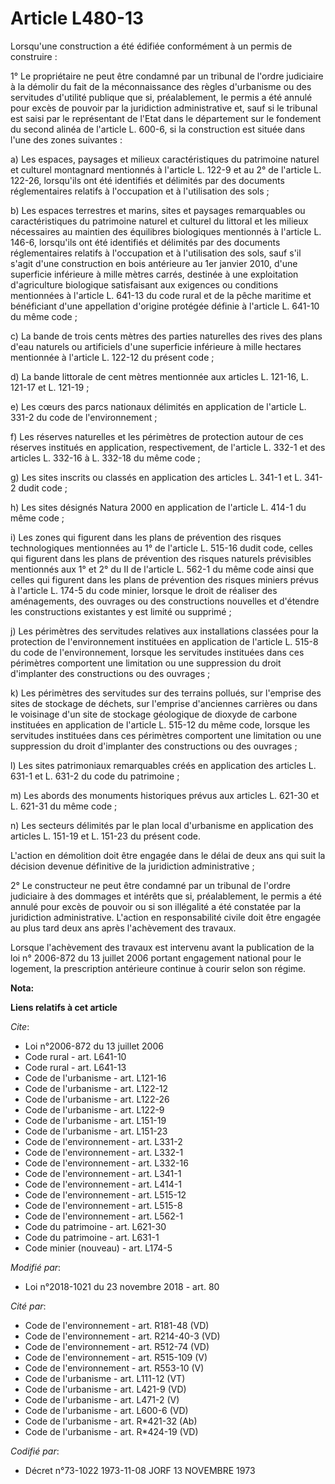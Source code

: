 # Article L480-13

Lorsqu'une construction a été édifiée conformément à un permis de construire :

1° Le propriétaire ne peut être condamné par un tribunal de l'ordre judiciaire à la démolir du fait de la méconnaissance des
règles d'urbanisme ou des servitudes d'utilité publique que si, préalablement, le permis a été annulé pour excès de pouvoir
par la juridiction administrative et, sauf si le tribunal est saisi par le représentant de l'Etat dans le département sur le
fondement du second alinéa de l'article L. 600-6, si la construction est située dans l'une des zones suivantes :

a) Les espaces, paysages et milieux caractéristiques du patrimoine naturel et culturel montagnard mentionnés à l'article L.
122-9 et au 2° de l'article L. 122-26, lorsqu'ils ont été identifiés et délimités par des documents réglementaires relatifs à
l'occupation et à l'utilisation des sols ;

b) Les espaces terrestres et marins, sites et paysages remarquables ou caractéristiques du patrimoine naturel et culturel du
littoral et les milieux nécessaires au maintien des équilibres biologiques mentionnés à l'article L. 146-6, lorsqu'ils ont
été identifiés et délimités par des documents réglementaires relatifs à l'occupation et à l'utilisation des sols, sauf s'il
s'agit d'une construction en bois antérieure au 1er janvier 2010, d'une superficie inférieure à mille mètres carrés, destinée
à une exploitation d'agriculture biologique satisfaisant aux exigences ou conditions mentionnées à l'article L. 641-13 du
code rural et de la pêche maritime et bénéficiant d'une appellation d'origine protégée définie à l'article L. 641-10 du même
code ;

c) La bande de trois cents mètres des parties naturelles des rives des plans d'eau naturels ou artificiels d'une superficie
inférieure à mille hectares mentionnée à l'article L. 122-12 du présent code ;

d) La bande littorale de cent mètres mentionnée aux articles L. 121-16, L. 121-17 et L. 121-19 ;

e) Les cœurs des parcs nationaux délimités en application de l'article L. 331-2 du code de l'environnement ;

f) Les réserves naturelles et les périmètres de protection autour de ces réserves institués en application, respectivement,
de l'article L. 332-1 et des articles L. 332-16 à L. 332-18 du même code ;

g) Les sites inscrits ou classés en application des articles L. 341-1 et L. 341-2 dudit code ;

h) Les sites désignés Natura 2000 en application de l'article L. 414-1 du même code ;

i) Les zones qui figurent dans les plans de prévention des risques technologiques mentionnées au 1° de l'article L. 515-16
dudit code, celles qui figurent dans les plans de prévention des risques naturels prévisibles mentionnés aux 1° et 2° du II
de l'article L. 562-1 du même code ainsi que celles qui figurent dans les plans de prévention des risques miniers prévus à
l'article L. 174-5 du code minier, lorsque le droit de réaliser des aménagements, des ouvrages ou des constructions nouvelles
et d'étendre les constructions existantes y est limité ou supprimé ;

j) Les périmètres des servitudes relatives aux installations classées pour la protection de l'environnement instituées en
application de l'article L. 515-8 du code de l'environnement, lorsque les servitudes instituées dans ces périmètres
comportent une limitation ou une suppression du droit d'implanter des constructions ou des ouvrages ;

k) Les périmètres des servitudes sur des terrains pollués, sur l'emprise des sites de stockage de déchets, sur l'emprise
d'anciennes carrières ou dans le voisinage d'un site de stockage géologique de dioxyde de carbone instituées en application
de l'article L. 515-12 du même code, lorsque les servitudes instituées dans ces périmètres comportent une limitation ou une
suppression du droit d'implanter des constructions ou des ouvrages ;

l) Les sites patrimoniaux remarquables créés en application des articles L. 631-1 et L. 631-2 du code du patrimoine ;

m) Les abords des monuments historiques prévus aux articles L. 621-30 et L. 621-31 du même code ;

n) Les secteurs délimités par le plan local d'urbanisme en application des articles L. 151-19 et L. 151-23 du présent code.

L'action en démolition doit être engagée dans le délai de deux ans qui suit la décision devenue définitive de la juridiction
administrative ;

2° Le constructeur ne peut être condamné par un tribunal de l'ordre judiciaire à des dommages et intérêts que si,
préalablement, le permis a été annulé pour excès de pouvoir ou si son illégalité a été constatée par la juridiction
administrative. L'action en responsabilité civile doit être engagée au plus tard deux ans après l'achèvement des travaux.

Lorsque l'achèvement des travaux est intervenu avant la publication de la loi n° 2006-872 du 13 juillet 2006 portant
engagement national pour le logement, la prescription antérieure continue à courir selon son régime.

**Nota:**



**Liens relatifs à cet article**

_Cite_:

  - Loi n°2006-872 du 13 juillet 2006
  - Code rural - art. L641-10
  - Code rural - art. L641-13
  - Code de l'urbanisme - art. L121-16
  - Code de l'urbanisme - art. L122-12
  - Code de l'urbanisme - art. L122-26
  - Code de l'urbanisme - art. L122-9
  - Code de l'urbanisme - art. L151-19
  - Code de l'urbanisme - art. L151-23
  - Code de l'environnement - art. L331-2
  - Code de l'environnement - art. L332-1
  - Code de l'environnement - art. L332-16
  - Code de l'environnement - art. L341-1
  - Code de l'environnement - art. L414-1
  - Code de l'environnement - art. L515-12
  - Code de l'environnement - art. L515-8
  - Code de l'environnement - art. L562-1
  - Code du patrimoine - art. L621-30
  - Code du patrimoine - art. L631-1
  - Code minier (nouveau) - art. L174-5

_Modifié par_:

  - Loi n°2018-1021 du 23 novembre 2018 - art. 80

_Cité par_:

  - Code de l'environnement - art. R181-48 (VD)
  - Code de l'environnement - art. R214-40-3 (VD)
  - Code de l'environnement - art. R512-74 (VD)
  - Code de l'environnement - art. R515-109 (V)
  - Code de l'environnement - art. R553-10 (V)
  - Code de l'urbanisme - art. L111-12 (VT)
  - Code de l'urbanisme - art. L421-9 (VD)
  - Code de l'urbanisme - art. L471-2 (V)
  - Code de l'urbanisme - art. L600-6 (VD)
  - Code de l'urbanisme - art. R*421-32 (Ab)
  - Code de l'urbanisme - art. R*424-19 (VD)

_Codifié par_:

  - Décret n°73-1022 1973-11-08 JORF 13 NOVEMBRE 1973
